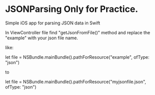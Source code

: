 # JSONParsing Only for Practice.
Simple iOS app for parsing JSON data in Swift

In ViewController file find "getJsonFromFile()" method and replace the "example" with your json file name.

like:

let file = NSBundle.mainBundle().pathForResource("example", ofType: "json")

to

let file = NSBundle.mainBundle().pathForResource("myjsonfile.json", ofType: "json")

